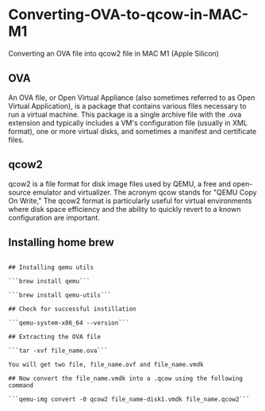 # Converting-OVA-to-qcow-in-MAC-M1
Converting an OVA file into qcow2 file in MAC M1 (Apple Silicon)

## OVA
An OVA file, or Open Virtual Appliance (also sometimes referred to as Open Virtual Application), is a package that contains various files necessary to run a virtual machine. This package is a single archive file with the .ova extension and typically includes a VM's configuration file (usually in XML format), one or more virtual disks, and sometimes a manifest and certificate files.

## qcow2
qcow2 is a file format for disk image files used by QEMU, a free and open-source emulator and virtualizer. The acronym qcow stands for "QEMU Copy On Write,"
The qcow2 format is particularly useful for virtual environments where disk space efficiency and the ability to quickly revert to a known configuration are important.

## Installing home brew

```/bin/bash -c "$(curl -fsSL https://raw.githubusercontent.com/Homebrew/install/HEAD/install.sh)"

## Installing qemu utils

```brew install qemu```

```brew install qemu-utils```

## Check for successful instillation 

```qemu-system-x86_64 --version```

## Extracting the OVA file

```tar -xvf file_name.ova```

You will get two file, file_name.ovf and file_name.vmdk

## Now convert the file_name.vmdk into a .qcow using the following command

```qemu-img convert -0 qcow2 file_name-disk1.vmdk file_name.qcow2```

